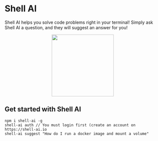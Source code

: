 # Shell AI

Shell AI helps you solve code problems right in your terminal! Simply ask Shell AI a question, and they will suggest an answer for you!

<p align="center" width="100%">
  <img src="https://user-images.githubusercontent.com/11717131/193361157-a092f6d5-793c-42bf-b750-3fffea0bd704.png" data-canonical-src="https://user-images.githubusercontent.com/11717131/193361157-a092f6d5-793c-42bf-b750-3fffea0bd704.png" width="200"  />
</p>

## Get started with Shell AI

```
npm i shell-ai -g
shell-ai auth // You must login first (create an account on https://shell-ai.io
shell-ai suggest "How do I run a docker image and mount a volume"
```
